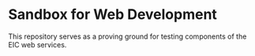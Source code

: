 # Sandbox for Web Development

This repository serves as a proving ground for testing components of the EIC web services.
